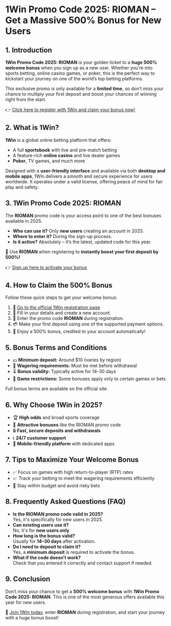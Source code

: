 
<h1>1Win Promo Code 2025: RIOMAN – Get a Massive 500% Bonus for New Users</h1>
<h2>1. Introduction</h2>
<p><strong>1Win Promo Code 2025: RIOMAN</strong> is your golden ticket to a <strong>huge 500% welcome bonus</strong> when you sign up as a new user. Whether you’re into sports betting, online casino games, or poker, this is the perfect way to kickstart your journey on one of the world’s top betting platforms.</p>
<p>This exclusive promo is only available for a <strong>limited time</strong>, so don’t miss your chance to multiply your first deposit and boost your chances of winning right from the start.</p>
<p>👉 <a href="https://1wpgjk.com/?open=register&p=uzw4" target="_blank">Click here to register with 1Win and claim your bonus now!</a></p>
<h2>2. What is 1Win?</h2>
<p><strong>1Win</strong> is a global online betting platform that offers:</p>
<ul>
<li>A full <strong>sportsbook</strong> with live and pre-match betting</li>
<li>A feature-rich <strong>online casino</strong> and live dealer games</li>
<li><strong>Poker</strong>, TV games, and much more</li>
</ul>
<p>Designed with a <strong>user-friendly interface</strong> and available via both <strong>desktop and mobile apps</strong>, 1Win delivers a smooth and secure experience for users worldwide. It operates under a valid license, offering peace of mind for fair play and safety.</p>
<h2>3. 1Win Promo Code 2025: RIOMAN</h2>
<p>The <strong>RIOMAN</strong> promo code is your access point to one of the best bonuses available in 2025.</p>
<ul>
<li><strong>Who can use it?</strong> Only <strong>new users</strong> creating an account in 2025.</li>
<li><strong>Where to enter it?</strong> During the sign-up process.</li>
<li><strong>Is it active?</strong> Absolutely – it’s the latest, updated code for this year.</li>
</ul>
<p>🎯 Use <strong>RIOMAN</strong> when registering to <strong>instantly boost your first deposit by 500%!</strong></p>
<p>👉 <a href="https://1wpgjk.com/?open=register&p=uzw4" target="_blank">Sign up here to activate your bonus</a></p>
<h2>4. How to Claim the 500% Bonus</h2>
<p>Follow these quick steps to get your welcome bonus:</p>
<ol>
<li>📲 <a href="https://1wpgjk.com/?open=register&p=uzw4" target="_blank">Go to the official 1Win registration page</a></li>
<li>📝 Fill in your details and create a new account.</li>
<li>💬 Enter the promo code <strong>RIOMAN</strong> during registration.</li>
<li>💳 Make your first deposit using one of the supported payment options.</li>
<li>🎉 Enjoy a 500% bonus, credited to your account automatically!</li>
</ol>
<h2>5. Bonus Terms and Conditions</h2>
<ul>
<li>💵 <strong>Minimum deposit:</strong> Around $10 (varies by region)</li>
<li>🧾 <strong>Wagering requirements:</strong> Must be met before withdrawal</li>
<li>⏳ <strong>Bonus validity:</strong> Typically active for 14–30 days</li>
<li>🎲 <strong>Game restrictions:</strong> Some bonuses apply only to certain games or bets</li>
</ul>
<p>Full bonus terms are available on the official site.</p>
<h2>6. Why Choose 1Win in 2025?</h2>
<ul>
<li>🏆 <strong>High odds</strong> and broad sports coverage</li>
<li>🎁 <strong>Attractive bonuses</strong> like the RIOMAN promo code</li>
<li>🔒 <strong>Fast, secure deposits and withdrawals</strong></li>
<li>📞 <strong>24/7 customer support</strong></li>
<li>📱 <strong>Mobile-friendly platform</strong> with dedicated apps</li>
</ul>
<h2>7. Tips to Maximize Your Welcome Bonus</h2>
<ul>
<li>✅ Focus on games with high return-to-player (RTP) rates</li>
<li>📈 Track your betting to meet the wagering requirements efficiently</li>
<li>🧠 Stay within budget and avoid risky bets</li>
</ul>
<h2>8. Frequently Asked Questions (FAQ)</h2>
<ul>
<li><strong>Is the RIOMAN promo code valid in 2025?</strong><br>Yes, it's specifically for new users in 2025.</li>
<li><strong>Can existing users use it?</strong><br>No, it's for <strong>new users only</strong>.</li>
<li><strong>How long is the bonus valid?</strong><br>Usually for <strong>14–30 days</strong> after activation.</li>
<li><strong>Do I need to deposit to claim it?</strong><br>Yes, a <strong>minimum deposit</strong> is required to activate the bonus.</li>
<li><strong>What if the code doesn’t work?</strong><br>Check that you entered it correctly and contact support if needed.</li>
</ul>
<h2>9. Conclusion</h2>
<p>Don’t miss your chance to get a <strong>500% welcome bonus</strong> with <strong>1Win Promo Code 2025: RIOMAN</strong>. This is one of the most generous offers available this year for new users.</p>
<p>🎯 <a href="https://1wpgjk.com/?open=register&p=uzw4" target="_blank">Join 1Win today</a>, enter <strong>RIOMAN</strong> during registration, and start your journey with a huge bonus boost!</p>
</body>
</html>

